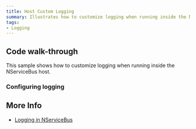 ```yaml
---
title: Host Custom Logging
summary: Illustrates how to customize logging when running inside the NServiceBus host.
tags:
- Logging
---
```


## Code walk-through

This sample shows how to customize logging when running inside the NServiceBus host.

### Configuring logging

<!-- import Config --> 
  
## More Info

 * [Logging in NServiceBus](/nservicebus/logging-in-nservicebus.md)